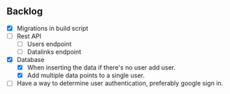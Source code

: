## Backlog
- [x] Migrations in build script
- [ ] Rest API
  - [ ] Users endpoint
  - [ ] Datalinks endpoint
- [x] Database
  - [x] When inserting the data if there's no user add user.
  - [x] Add multiple data points to a single user.
- [ ] Have a way to determine user authentication, preferably google sign in.
